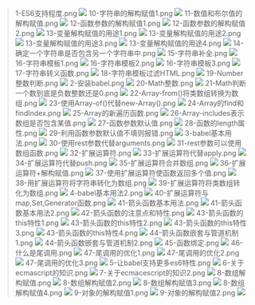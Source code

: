 >1-ES6支持程度.png 
 ![](./static/1-ES6支持程度.png) 
 >10-字符串的解构赋值1.png 
 ![](./static/10-字符串的解构赋值1.png) 
 >11-数值和布尔值的解构赋值.png 
 ![](./static/11-数值和布尔值的解构赋值.png) 
 >12-函数参数的解构赋值1.png 
 ![](./static/12-函数参数的解构赋值1.png) 
 >12-函数参数的解构赋值2.png 
 ![](./static/12-函数参数的解构赋值2.png) 
 >13-变量解构赋值的用途1.png 
 ![](./static/13-变量解构赋值的用途1.png) 
 >13-变量解构赋值的用途2.png 
 ![](./static/13-变量解构赋值的用途2.png) 
 >13-变量解构赋值的用途3.png 
 ![](./static/13-变量解构赋值的用途3.png) 
 >13-变量解构赋值的用途4.png 
 ![](./static/13-变量解构赋值的用途4.png) 
 >14-确定一个字符串是否包含另一个字符串中.png 
 ![](./static/14-确定一个字符串是否包含另一个字符串中.png) 
 >15-字符串补全.png 
 ![](./static/15-字符串补全.png) 
 >16-字符串模板1.png 
 ![](./static/16-字符串模板1.png) 
 >16-字符串模板2.png 
 ![](./static/16-字符串模板2.png) 
 >16-字符串模板3.png 
 ![](./static/16-字符串模板3.png) 
 >17-字符串转义函数.png 
 ![](./static/17-字符串转义函数.png) 
 >18-字符串模板过滤HTML.png 
 ![](./static/18-字符串模板过滤HTML.png) 
 >19-Number整数判断.png 
 ![](./static/19-Number整数判断.png) 
 >2-安装babel.png 
 ![](./static/2-安装babel.png) 
 >20-Math整数.png 
 ![](./static/20-Math整数.png) 
 >21-Math判断一个数到底是负数整数还是0.png 
 ![](./static/21-Math判断一个数到底是负数整数还是0.png) 
 >22-Array-from()将类数组转换为数组.png 
 ![](./static/22-Array-from()将类数组转换为数组.png) 
 >23-使用Array-of()代替new-Array().png 
 ![](./static/23-使用Array-of()代替new-Array().png) 
 >24-Array的find和findIndex.png 
 ![](./static/24-Array的find和findIndex.png) 
 >25-Array的新遍历函数.png 
 ![](./static/25-Array的新遍历函数.png) 
 >26-Array-includes表示数组是否包含某值.png 
 ![](./static/26-Array-includes表示数组是否包含某值.png) 
 >27-函数参数默认值.png 
 ![](./static/27-函数参数默认值.png) 
 >28-函数的length属性.png 
 ![](./static/28-函数的length属性.png) 
 >29-利用函数参数默认值不填则报错.png 
 ![](./static/29-利用函数参数默认值不填则报错.png) 
 >3-babel基本用法.png 
 ![](./static/3-babel基本用法.png) 
 >30-使用rest参数代替arguments.png 
 ![](./static/30-使用rest参数代替arguments.png) 
 >31-rest参数可以使用数组函数.png 
 ![](./static/31-rest参数可以使用数组函数.png) 
 >32-扩展运算符.png 
 ![](./static/32-扩展运算符.png) 
 >33-扩展运算符代替apply.png 
 ![](./static/33-扩展运算符代替apply.png) 
 >34-扩展运算符代替push.png 
 ![](./static/34-扩展运算符代替push.png) 
 >35-扩展运算符合并数组.png 
 ![](./static/35-扩展运算符合并数组.png) 
 >36-扩展运算符+解构赋值.png 
 ![](./static/36-扩展运算符+解构赋值.png) 
 >37-使用扩展运算符使函数返回多个值.png 
 ![](./static/37-使用扩展运算符使函数返回多个值.png) 
 >38-用扩展运算符将字符串转化为数组.png 
 ![](./static/38-用扩展运算符将字符串转化为数组.png) 
 >39-扩展运算符将类数组转化为数组.png 
 ![](./static/39-扩展运算符将类数组转化为数组.png) 
 >4-babel基本用法2.png 
 ![](./static/4-babel基本用法2.png) 
 >40-扩展运算符与map,Set,Generator函数.png 
 ![](./static/40-扩展运算符与map,Set,Generator函数.png) 
 >41-箭头函数基本用法.png 
 ![](./static/41-箭头函数基本用法.png) 
 >41-箭头函数基本用法2.png 
 ![](./static/41-箭头函数基本用法2.png) 
 >42-箭头函数的注意点和特性.png 
 ![](./static/42-箭头函数的注意点和特性.png) 
 >43-箭头函数的this特性1.png 
 ![](./static/43-箭头函数的this特性1.png) 
 >43-箭头函数的this特性2.png 
 ![](./static/43-箭头函数的this特性2.png) 
 >43-箭头函数的this特性3.png 
 ![](./static/43-箭头函数的this特性3.png) 
 >43-箭头函数的this特性4.png 
 ![](./static/43-箭头函数的this特性4.png) 
 >44-箭头函数嵌套与管道机制1.png 
 ![](./static/44-箭头函数嵌套与管道机制1.png) 
 >44-箭头函数嵌套与管道机制2.png 
 ![](./static/44-箭头函数嵌套与管道机制2.png) 
 >45-函数绑定.png 
 ![](./static/45-函数绑定.png) 
 >46-什么是尾调用.png 
 ![](./static/46-什么是尾调用.png) 
 >47-尾调用的优化1.png 
 ![](./static/47-尾调用的优化1.png) 
 >47-尾调用的优化2.png 
 ![](./static/47-尾调用的优化2.png) 
 >47-尾调用的优化3.png 
 ![](./static/47-尾调用的优化3.png) 
 >5-让babel支持更多es6特性.png 
 ![](./static/5-让babel支持更多es6特性.png) 
 >6-关于ecmascript的知识.png 
 ![](./static/6-关于ecmascript的知识.png) 
 >7-关于ecmacescript的知识2.png 
 ![](./static/7-关于ecmacescript的知识2.png) 
 >8-数组解构赋值.png 
 ![](./static/8-数组解构赋值.png) 
 >8-数组解构赋值2.png 
 ![](./static/8-数组解构赋值2.png) 
 >8-数组解构赋值3.png 
 ![](./static/8-数组解构赋值3.png) 
 >8-数组解构赋值4.png 
 ![](./static/8-数组解构赋值4.png) 
 >9-对象的解构赋值1.png 
 ![](./static/9-对象的解构赋值1.png) 
 >9-对象的解构赋值2.png 
 ![](./static/9-对象的解构赋值2.png) 
 